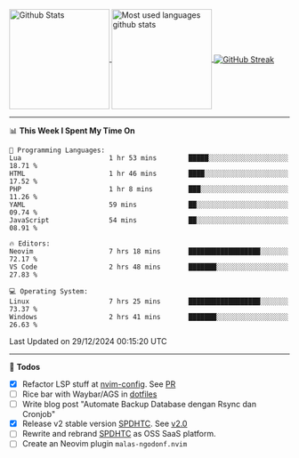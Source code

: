 <a href="https://github.com/anuraghazra/github-readme-stats">
  <img 
        height=180
        align="center" 
        src="https://github-readme-stats.vercel.app/api?username=rizkyilhampra&rank_icon=github&show_icons=true&theme=catppuccin_mocha&hide_border=true&include_all_commits=true&count_private=true&card_width=270" 
        alt="Github Stats" 
    />
</a>
<a href="https://github.com/anuraghazra/github-readme-stats">
  <img 
        height=180
        align="center" 
        src="https://github-readme-stats.vercel.app/api/top-langs/?username=rizkyilhampra&layout=compact&theme=catppuccin_mocha&hide_border=true&langs_count=8" 
        alt="Most used languages github stats" 
    />
</a>
<a href="https://git.io/streak-stats"><img src="https://streak-stats.demolab.com?user=rizkyilhampra&theme=catppuccin-mocha&hide_border=true" align="center" alt="GitHub Streak" /></a>

---

<!--START_SECTION:waka-->
📊 **This Week I Spent My Time On** 

```text
💬 Programming Languages: 
Lua                      1 hr 53 mins        █████░░░░░░░░░░░░░░░░░░░░   18.71 % 
HTML                     1 hr 46 mins        ████░░░░░░░░░░░░░░░░░░░░░   17.52 % 
PHP                      1 hr 8 mins         ███░░░░░░░░░░░░░░░░░░░░░░   11.26 % 
YAML                     59 mins             ██░░░░░░░░░░░░░░░░░░░░░░░   09.74 % 
JavaScript               54 mins             ██░░░░░░░░░░░░░░░░░░░░░░░   08.91 % 

🔥 Editors: 
Neovim                   7 hrs 18 mins       ██████████████████░░░░░░░   72.17 % 
VS Code                  2 hrs 48 mins       ███████░░░░░░░░░░░░░░░░░░   27.83 % 

💻 Operating System: 
Linux                    7 hrs 25 mins       ██████████████████░░░░░░░   73.37 % 
Windows                  2 hrs 41 mins       ███████░░░░░░░░░░░░░░░░░░   26.63 % 
```


 Last Updated on 29/12/2024 00:15:20 UTC
<!--END_SECTION:waka-->

---

📒 **Todos**
<br>
- [x] Refactor LSP stuff at [nvim-config](https://github.com/rizkyilhampra/nvim-config). See [PR](https://github.com/rizkyilhampra/nvim-config/pull/9)
- [ ] Rice bar with Waybar/AGS in [dotfiles](https://github.com/rizkyilhampra/dotfiles)
- [ ] Write blog post "Automate Backup Database dengan Rsync dan Cronjob"
- [x] Release v2 stable version [SPDHTC](https://github.com/rizkyilhampra/spdhtc). See [v2.0](https://github.com/rizkyilhampra/spdhtc/releases/tag/v2.0)
- [ ] Rewrite and rebrand [SPDHTC](https://github.com/rizkyilhampra/spdhtc) as OSS SaaS platform.
- [ ] Create an Neovim plugin `malas-ngodonf.nvim`

